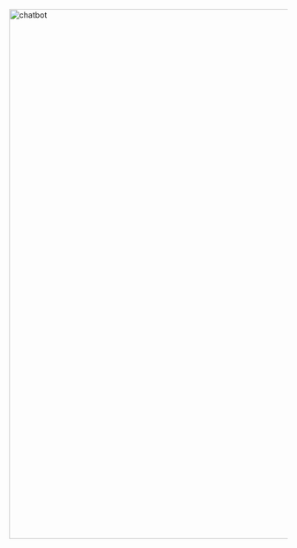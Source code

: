 
<img width="959" alt="chatbot" src="https://github.com/user-attachments/assets/87d12fbf-5b45-4c8d-af99-85d105d881ae" />
